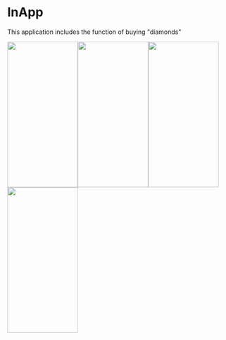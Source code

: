 # InApp
This application includes the function of buying "diamonds"

<img src="https://user-images.githubusercontent.com/83715610/202834799-d1f648a6-b670-49b5-9b68-c2313d99a08e.png" width="160" height="330"><img src="https://user-images.githubusercontent.com/83715610/202834839-aa753a1c-9081-4e93-b5ba-33e2473605d1.png" width="160" height="330"><img src="https://user-images.githubusercontent.com/83715610/202834866-62ab80db-7e18-4754-ae03-2236e8dac8b6.png" width="160" height="330"><img src="https://user-images.githubusercontent.com/83715610/202834882-cc923cc3-8fde-442a-9a3d-e965f590a7cf.png" width="160" height="330">
